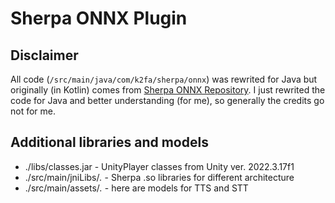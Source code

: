 # Sherpa ONNX Plugin

## Disclaimer
All code (`/src/main/java/com/k2fa/sherpa/onnx`) was rewrited for Java but originally (in Kotlin) comes from [Sherpa ONNX Repository](https://github.com/k2-fsa/sherpa-onnx).
I just rewrited the code for Java and better understanding (for me), so generally the credits go not for me.

## Additional libraries and models

- ./libs/classes.jar - UnityPlayer classes from Unity ver. 2022.3.17f1
- ./src/main/jniLibs/*.* - Sherpa .so libraries for different architecture
- ./src/main/assets/*.* - here are models for TTS and STT

